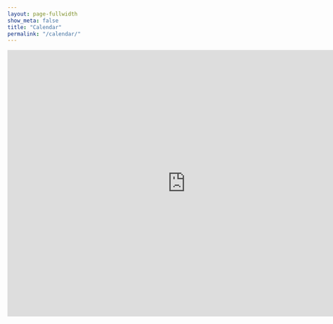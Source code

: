 ```yaml
---
layout: page-fullwidth
show_meta: false
title: "Calendar"
permalink: "/calendar/"
---
```

<iframe src="https://calendar.google.com/calendar/embed?height=600&amp;wkst=1&amp;bgcolor=%23FFFFFF&amp;src=thunderbirdband.ca_7i5npt2qi9li534706ar9gop1c%40group.calendar.google.com&amp;color=%23182C57&amp;src=thunderbirdband.ca_ulk98l0lhtgpntjeboae4196h4%40group.calendar.google.com&amp;color=%23333333&amp;ctz=America%2FVancouver" style="border-width:0" width="800" height="600" frameborder="0" scrolling="no"></iframe>
